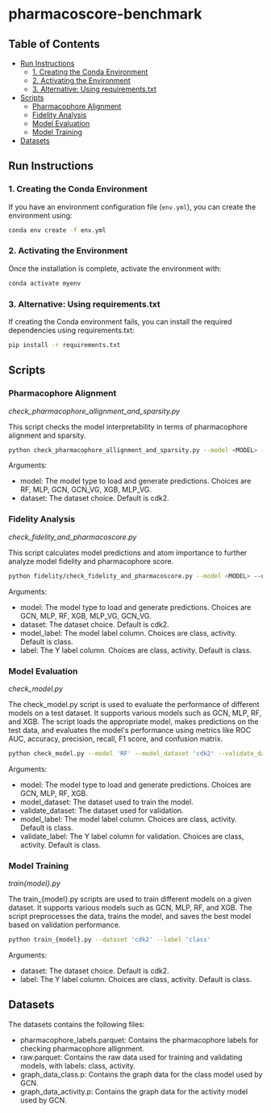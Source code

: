 # pharmacoscore-benchmark

## Table of Contents
- [Run Instructions](#run-instructions)
  - [1. Creating the Conda Environment](#1-creating-the-conda-environment)
  - [2. Activating the Environment](#2-activating-the-environment)
  - [3. Alternative: Using requirements.txt](#3-alternative-using-requirementstxt)
- [Scripts](#scripts)
  - [Pharmacophore Alignment](#pharmacophore-alignment)
  - [Fidelity Analysis](#fidelity-analysis)
  - [Model Evaluation](#model-evaluation)
  - [Model Training](#model-training)
- [Datasets](#datasets)


## Run Instructions

### 1. Creating the Conda Environment

If you have an environment configuration file (`env.yml`), you can create the environment using:

```sh
conda env create -f env.yml
```

### 2. Activating the Environment

Once the installation is complete, activate the environment with:

```sh
conda activate myenv
```

### 3. Alternative: Using requirements.txt

If creating the Conda environment fails, you can install the required dependencies using requirements.txt:

```sh
pip install -r requirements.txt
```

## Scripts

### Pharmacophore Alignment
_check_pharmacophore_allignment_and_sparsity.py_

This script checks the model interpretability in terms of pharmacophore alignment and sparsity.

```sh
python check_pharmacophore_allignment_and_sparsity.py --model <MODEL> --dataset <DATASET>
```
Arguments:  
* model: The model type to load and generate predictions. Choices are RF, MLP, GCN, GCN_VG, XGB, MLP_VG.
* dataset: The dataset choice. Default is cdk2.


### Fidelity Analysis
_check_fidelity_and_pharmacoscore.py_

This script calculates model predictions and atom importance to further analyze model fidelity and pharmacophore score.

```sh
python fidelity/check_fidelity_and_pharmacoscore.py --model <MODEL> --dataset <DATASET> --model_label <MODEL_LABEL> --label <LABEL>
```

Arguments:
* model: The model type to load and generate predictions. Choices are GCN, MLP, RF, XGB, MLP_VG, GCN_VG.
* dataset: The dataset choice. Default is cdk2.
* model_label: The model label column. Choices are class, activity. Default is class.
* label: The Y label column. Choices are class, activity. Default is class.


### Model Evaluation
_check_model.py_

The check_model.py script is used to evaluate the performance of different
models on a test dataset. It supports various models such as GCN, MLP, RF, and XGB.
The script loads the appropriate model, makes predictions on the test data, and evaluates
the model's performance using metrics like ROC AUC, accuracy, precision, recall, F1 score,
and confusion matrix.

```sh
python check_model.py --model 'RF' --model_dataset 'cdk2' --validate_dataset 'cdk2' --model_label 'class' --validate_label 'class'
```

Arguments:
* model: The model type to load and generate predictions. Choices are GCN, MLP, RF, XGB.
* model_dataset: The dataset used to train the model.
* validate_dataset: The dataset used for validation.
* model_label: The model label column. Choices are class, activity. Default is class.
* validate_label: The Y label column for validation. Choices are class, activity. Default is class.

### Model Training
_train{model}.py_

The train_{model}.py scripts are used to train different models on a given dataset.
It supports various models such as GCN, MLP, RF, and XGB. The script preprocesses
the data, trains the model, and saves the best model based on validation performance.

```sh
python train_{model}.py --dataset 'cdk2' --label 'class'
```

Arguments:
* dataset: The dataset choice. Default is cdk2.
* label: The Y label column. Choices are class, activity. Default is class.

## Datasets

The datasets contains the following files:
* pharmacophore_labels.parquet: Contains the pharmacophore labels for checking pharmacophore allignment.
* raw.parquet: Contains the raw data used for training and validating models, with labels: class, activity.
* graph_data_class.p: Contains the graph data for the class model used by GCN.
* graph_data_activity.p: Contains the graph data for the activity model used by GCN.